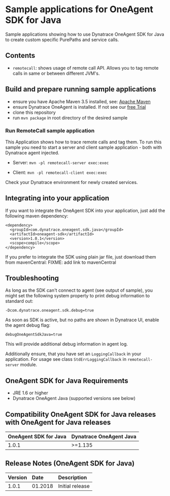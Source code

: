 # Sample applications for OneAgent SDK for Java 

Sample applications showing how to use Dynatrace OneAgent SDK for Java to create custom specific PurePaths and service calls.

## Contents

- `remotecall`: shows usage of remote call API. Allows you to tag remote calls in same or between different JVM's.  

## Build and prepare running sample applications

- ensure you have Apache Maven 3.5 installed, see: [Apache Maven](https://maven.apache.org/)
- ensure Dynatrace OneAgent is installed. If not see our [free Trial](https://www.dynatrace.com/trial/?vehicle_name=https://github.com/Dynatrace/OneAgent-SDK-for-Java)
- clone this repository
- run `mvn package` in root directory of the desired sample

### Run RemoteCall sample application
This Application shows how to trace remote calls and tag them. To run this sample you need to start a server and client sample application - both with Dynatrace agent injected.

- Server: `mvn -pl remotecall-server exec:exec`

- Client: `mvn -pl remotecall-client exec:exec`

Check your Dynatrace environment for newly created services.

## Integrating into your application
If you want to integrate the OneAgent SDK into your application, just add the following maven dependency:

	<dependency>
	  <groupId>com.dynatrace.oneagent.sdk.java</groupId>
	  <artifactId>oneagent-sdk</artifactId>
	  <version>1.0.1</version>
	  <scope>compile</scope>
	</dependency>

If you prefer to integrate the SDK using plain jar file, just download them from mavenCentral: FIXME: add link to mavenCentral 

## Troubleshooting
As long as the SDK can't connect to agent (see output of sample), you might set the following system property to print debug information to standard out:
	
	-Dcom.dynatrace.oneagent.sdk.debug=true

As soon as SDK is active, but no paths are shown in Dynatrace UI, enable the agent debug flag:
	
	debugOneAgentSdkJava=true

This will provide additional debug information in agent log.

Additionally ensure, that you have set an `LoggingCallback` in your application. For usage see class `StdErrLoggingCallback` in `remotecall-server` module.

## OneAgent SDK for Java Requirements
- JRE 1.6 or higher
- Dynatrace OneAgent Java (supported versions see below)

## Compatibility OneAgent SDK for Java releases with OneAgent for Java releases
|OneAgent SDK for Java|Dynatrace OneAgent Java|
|:------|:--------|
|1.0.1  |>=1.135  |

## Release Notes (OneAgent SDK for Java)
|Version|Date|Description|
|:------|:----------|:--------------|
|1.0.1  |01.2018    |Initial release|
